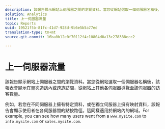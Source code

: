 ```yaml
---
description: 該報告顯示網站上伺服器之間的瀏覽資料。當您從網站選取一個伺服器名稱後，該報表會顯示在單次存取內或跨存取間，從網站上其他各伺服器瀏覽至該伺服器的訪客數量。
solution: Analytics
title: 上一伺服器流量
topic: Reports
uuid: 19521f5b-81fc-41d7-928d-9b6e5b5a77ed
translation-type: tm+mt
source-git-commit: 16ba0b12e0f70112f4c10804d0a13c278388ecc2

---
```



# 上一伺服器流量

該報告顯示網站上伺服器之間的瀏覽資料。當您從網站選取一個伺服器名稱後，該報表會顯示在單次造訪內或跨造訪間，從網站上其他各伺服器導覽至該伺服器的訪客數量。

例如，若您在不同伺服器上擁有特定資料，或在獨立伺服器上擁有映射資料，該報告會顯示使用者在各伺服器間的點按路徑。這同樣適用於網站內的網域。For example, you can see how many users went from a `www.mysite.com` to `info.mysite.com` or `sales.mysite.com`.
